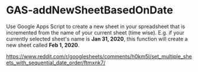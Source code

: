# GAS-addNewSheetBasedOnDate

Use Google Apps Script to create a new sheet in your spreadsheet that is incremented from the name of your current sheet (time wise). E.g. if your currently selected sheet's name is **Jan 31, 2020**, this function will create a new sheet called **Feb 1, 2020**.

https://www.reddit.com/r/googlesheets/comments/h0km5l/set_multiple_sheets_with_sequential_date_order/ftmxnk7/
